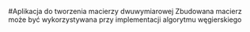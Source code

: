 #Aplikacja do tworzenia macierzy dwuwymiarowej
Zbudowana macierz może być wykorzystywana przy implementacji algorytmu węgierskiego
